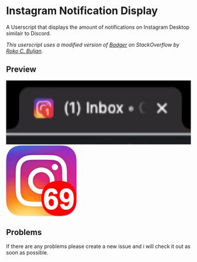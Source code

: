 # Instagram Notification Display
A Userscript that displays the amount of notifications on Instagram Desktop similair to Discord.

*This userscript uses a modified version of [Badger](https://stackoverflow.com/questions/65719387/browser-tab-badge-notification) on StackOverflow by [Roko C. Buljan]().*

## Preview

![Notification Displayed](./preview/instagram_tab.gif)
![Clearer Image of Icon](./preview/iconwnotifs.png)

## Problems
If there are any problems please create a new issue and i will check it out as soon as possible.